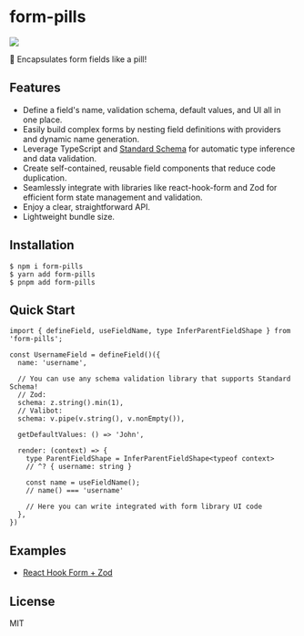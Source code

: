 # form-pills

![](https://badgen.net/bundlephobia/minzip/form-pills)

💊 Encapsulates form fields like a pill!

## Features

- Define a field's name, validation schema, default values, and UI all in one place.
- Easily build complex forms by nesting field definitions with providers and dynamic name generation.
- Leverage TypeScript and [Standard Schema](https://github.com/standard-schema/standard-schema) for automatic type inference and data validation.
- Create self-contained, reusable field components that reduce code duplication.
- Seamlessly integrate with libraries like react-hook-form and Zod for efficient form state management and validation.
- Enjoy a clear, straightforward API.
- Lightweight bundle size.

## Installation

```
$ npm i form-pills
$ yarn add form-pills
$ pnpm add form-pills
```

## Quick Start

```tsx
import { defineField, useFieldName, type InferParentFieldShape } from 'form-pills';

const UsernameField = defineField()({
  name: 'username',

  // You can use any schema validation library that supports Standard Schema!
  // Zod:
  schema: z.string().min(1),
  // Valibot:
  schema: v.pipe(v.string(), v.nonEmpty()),

  getDefaultValues: () => 'John',

  render: (context) => {
    type ParentFieldShape = InferParentFieldShape<typeof context>
    // ^? { username: string }

    const name = useFieldName();
    // name() === 'username'

    // Here you can write integrated with form library UI code
  },
})
```

## Examples

- [React Hook Form + Zod](./examples/react-hook-form-zod/)

## License

MIT
